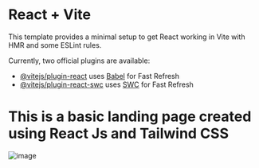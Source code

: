 # React + Vite

This template provides a minimal setup to get React working in Vite with HMR and some ESLint rules.

Currently, two official plugins are available:

- [@vitejs/plugin-react](https://github.com/vitejs/vite-plugin-react/blob/main/packages/plugin-react/README.md) uses [Babel](https://babeljs.io/) for Fast Refresh
- [@vitejs/plugin-react-swc](https://github.com/vitejs/vite-plugin-react-swc) uses [SWC](https://swc.rs/) for Fast Refresh

# This is a basic landing page created using React Js and Tailwind CSS

![image](https://github.com/Vigneshreddy625/LandingPage/assets/113472156/0b282cc7-5794-48b5-aafe-5cc09951f13d)
